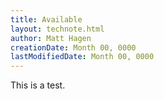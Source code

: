 ```yaml
---
title: Available
layout: technote.html
author: Matt Hagen
creationDate: Month 00, 0000
lastModifiedDate: Month 00, 0000
---
```


This is a test.

